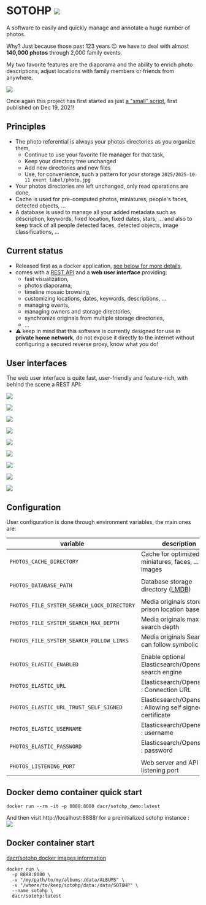 # SOTOHP [![][sotohpImg]][sotohpLnk]

A software to easily and quickly manage and annotate a huge number of photos.

Why? Just because those past 123 years 😉 we have to deal with almost **140,000 photos** through 2,000 family events.

My two favorite features are the diaporama and the ability to enrich photo descriptions,
adjust locations with family members or friends from anywhere.

![](docs/screenshots/00-diaporama.png)

Once again this project has first started as just [a "small" script][photosc], first published on Dec 19, 2021!

## Principles

- The photo referential is always your photos directories as you organize them,
    - Continue to use your favorite file manager for that task,
    - Keep your directory tree unchanged
    - Add new directories and new files
    - Use, for convenience, such a pattern for your storage `2025/2025-10-11 event label/photo.jpg`
- Your photos directories are left unchanged, only read operations are done,
- Cache is used for pre-computed photos, miniatures, people's faces, detected objects, ...
- A database is used to manage all your added metadata such as description, keywords, fixed location, fixed dates,
  stars, ... and also to keep track of all people detected faces, detected objects, image classifications, ...

## Current status

- Released first as a docker application, [see below for more details](#docker-container-quick-start),
- comes with a [REST API](frontend-user-interface/openapi/docs.yaml) and a **web user interface** providing:
    - fast visualization,
    - photos diaporama,
    - timeline mosaic browsing,
    - customizing locations, dates, keywords, descriptions, ...
    - managing events,
    - managing owners and storage directories,
    - synchronize originals from multiple storage directories,
    - ...
- ⚠️ keep in mind that this software is currently designed for use in **private home network**,
  do not expose it directly to the internet without configuring a secured reverse proxy, know
  what you do!

## User interfaces

The web user interface is quite fast, user-friendly and feature-rich, with behind the scene a REST API:

![](docs/screenshots/10-viewer.png)

![](docs/screenshots/15-viewer-edit.png)

![](docs/screenshots/30-mosaic.png)

![](docs/screenshots/40-events.png)

![](docs/screenshots/45-events-edit.png)

![](docs/screenshots/60-maps.png)

![](docs/screenshots/70-settings.png)

![](docs/screenshots/80-openapi.png)

![](docs/screenshots/99-dashboard.png)

## Configuration

User configuration is done through environment variables, the main ones are:

| variable                                   | description                                                     | default value           |
|--------------------------------------------|-----------------------------------------------------------------|-------------------------|
| `PHOTOS_CACHE_DIRECTORY`                   | Cache for optimized, miniatures, faces, ... images              | `.sotohp` (current dir) |
|                                            |                                                                 |                         |
| `PHOTOS_DATABASE_PATH`                     | Database storage directory ([LMDB][lmdb])                       | `.lmdb` (current dir)   |
|                                            |                                                                 |                         |
| `PHOTOS_FILE_SYSTEM_SEARCH_LOCK_DIRECTORY` | Media originals store prison location base                      | `/data/ALBUMS`          |
| `PHOTOS_FILE_SYSTEM_SEARCH_MAX_DEPTH`      | Media originals max search depth                                | `10`                    |
| `PHOTOS_FILE_SYSTEM_SEARCH_FOLLOW_LINKS`   | Media originals Search can follow symbolic links                | `false`                 |
|                                            |                                                                 |                         |
| `PHOTOS_ELASTIC_ENABLED`                   | Enable optional Elasticsearch/Opensearch search engine          | `true`                  |
| `PHOTOS_ELASTIC_URL`                       | Elasticsearch/Opensearch : Connection URL                       | `http://127.0.0.1:9200` |
| `PHOTOS_ELASTIC_URL_TRUST_SELF_SIGNED`     | Elasticsearch/Opensearch : Allowing self signed SSL certificate | `false`                 |
| `PHOTOS_ELASTIC_USERNAME`                  | Elasticsearch/Opensearch : username                             |                         |
| `PHOTOS_ELASTIC_PASSWORD`                  | Elasticsearch/Opensearch : password                             |                         |
|                                            |                                                                 |                         |
| `PHOTOS_LISTENING_PORT`                    | Web server and API listening port                               | `8080`                  |

## Docker demo container quick start

```
docker run --rm -it -p 8888:8080 dacr/sotohp_demo:latest
```
And then visit http://localhost:8888/ for a preinitialized sotohp instance :  
![](docs/screenshots/sotohp-demo-container.png)

## Docker container start
[dacr/sotohp docker images information](https://hub.docker.com/r/dacr/sotohp)
```
docker run \
  -p 8888:8080 \
  -v "/my/path/to/my/albums:/data/ALBUMS" \
  -v "/where/to/keep/sotohp/data:/data/SOTOHP" \
  --name sotohp \
  dacr/sotohp:latest
```

[photosc]: https://gist.github.com/dacr/46718666ae96ebac300b27c80ed7bec3

[lmdb]: https://github.com/dacr/zio-lmdb

[sotohp]:    https://github.com/dacr/sotohp

[sotohpImg]: https://img.shields.io/maven-central/v/fr.janalyse/sotohp-model_3.svg

[sotohpLnk]: https://mvnrepository.com/artifact/fr.janalyse/sotohp-model
